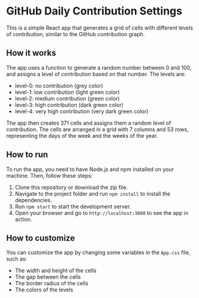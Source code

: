 
# GitHub Daily Contribution Settings

This is a simple React app that generates a grid of cells with different levels of contribution, similar to the GitHub contribution graph.

## How it works

The app uses a function to generate a random number between 0 and 100, and assigns a level of contribution based on that number. The levels are:

- level-0: no contribution (grey color)
- level-1: low contribution (light green color)
- level-2: medium contribution (green color)
- level-3: high contribution (dark green color)
- level-4: very high contribution (very dark green color)

The app then creates 371 cells and assigns them a random level of contribution. The cells are arranged in a grid with 7 columns and 53 rows, representing the days of the week and the weeks of the year.

## How to run

To run the app, you need to have Node.js and npm installed on your machine. Then, follow these steps:

1. Clone this repository or download the zip file.
2. Navigate to the project folder and run `npm install` to install the dependencies.
3. Run `npm start` to start the development server.
4. Open your browser and go to `http://localhost:3000` to see the app in action.

## How to customize

You can customize the app by changing some variables in the `App.css` file, such as:

- The width and height of the cells
- The gap between the cells
- The border radius of the cells
- The colors of the levels

